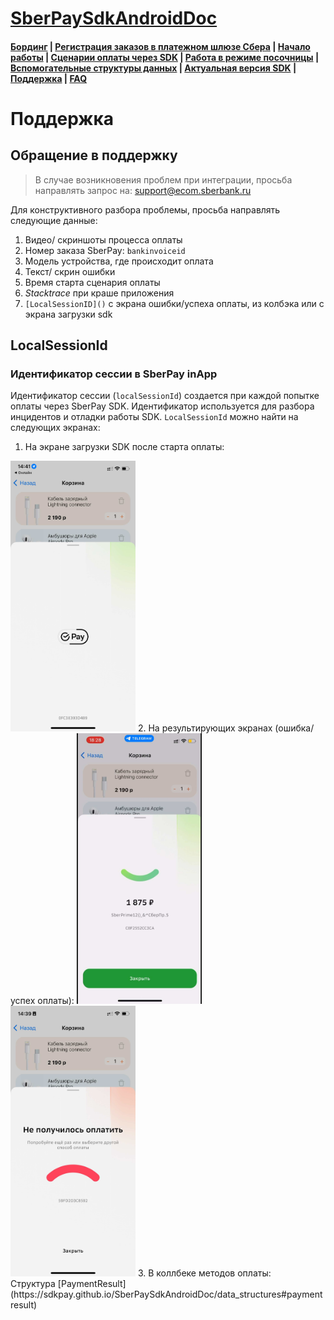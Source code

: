 # [SberPaySdkAndroidDoc](https://sdkpay.github.io/SberPaySdkAndroidDoc/)

#### [Бординг](https://sdkpay.github.io/SberPaySdkAndroidDoc/boarding) | [Регистрация заказов в платежном шлюзе Сбера](https://sdkpay.github.io/SberPaySdkAndroidDoc/order_registration) | [Начало работы](https://sdkpay.github.io/SberPaySdkAndroidDoc/start) | [Сценарии оплаты через SDK](https://sdkpay.github.io/SberPaySdkAndroidDoc/payment_script) | [Работа в режиме посочницы](https://sdkpay.github.io/SberPaySdkAndroidDoc/sandbox_mode) | [Вспомогательные структуры данных](https://sdkpay.github.io/SberPaySdkAndroidDoc/data_structures) | [Актуальная версия SDK](https://sdkpay.github.io/SberPaySdkAndroidDoc/version) | [Поддержка](https://sdkpay.github.io/SberPaySdkAndroidDoc/support) | [FAQ](https://sdkpay.github.io/SberPaySdkAndroidDoc/faq)

# Поддержка

## Обращение в поддержку

> В случае возникновения проблем при интеграции, просьба направлять запрос на: support@ecom.sberbank.ru

Для конструктивного разбора проблемы, просьба направлять следующие данные:
1. Видео/ скриншоты процесса оплаты
2. Номер заказа SberPay: `bankinvoiceid`
3. Модель устройства, где происходит оплата
4. Текст/ скрин ошибки
5. Время старта сценария оплаты
6. *Stacktrace* при краше приложения
7. `[LocalSessionID]()` с экрана ошибки/успеха оплаты, из колбэка или с экрана загрузки sdk

## LocalSessionId

### Идентификатор сессии в SberPay inApp

Идентификатор сессии (`localSessionId`) создается при каждой попытке оплаты через SberPay SDK. Идентификатор используется для разбора инцидентов и отладки работы SDK. `LocalSessionId` можно найти на следующих экранах:
1. На экране загрузки SDK после старта оплаты:
<img src="docs/assets/img/load-pay.png" width="200">
2. На результирующих экранах (ошибка/успех оплаты):
<img src="docs/assets/img/success-pay.png" width="200"> <img src="docs/assets/img/fail-pay.png" width="200">
3. В коллбеке методов оплаты: <br>Структура [PaymentResult](https://sdkpay.github.io/SberPaySdkAndroidDoc/data_structures#paymentresult)
